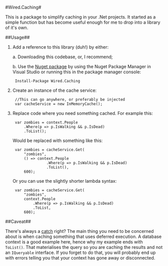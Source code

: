 #Wired.Caching#

This is a package to simplify caching in your .Net projects. It started as a simple function but has become useful enough for me to drop into a library of it's own. 

##Usage##

1. Add a reference to this library (duh!) by either:

    a. Downloading this codebase, or, I recommend;

    b. Use the [Nuget package](https://www.nuget.org/packages/Wired.Caching) by using the Nuget Package Manager in Visual Studio or running this in the package manager console:

        Install-Package Wired.Caching

2. Create an instance of the cache service:

        //This can go anywhere, or preferably be injected
        var cacheService = new InMemoryCache();

2. Replace code where you need something cached. For example this:

        var zombies = context.People
            .Where(p => p.IsWalking && p.IsDead)
            .ToList();

    Would be replaced with something like this:

        var zombies = cacheService.Get(
            "zombies",
            () => context.People
                      .Where(p => p.IsWalking && p.IsDead)
                      .ToList(),
            600);

    Or you can use the slightly shorter lambda syntax:

        var zombies = cacheService.Get(
            "zombies",
            context.People
                .Where(p => p.IsWalking && p.IsDead)
                .ToList,
            600);


##Caveat##

There's always a [catch](http://shouldiblamecaching.com/) right? The main thing you need to be concerned about is when caching something that uses deferred execution. A database context is a good example here, hence why my example ends with `ToList()`. That materialises the query so you are caching the results and not an `IQueryable` interface. If you forget to do that, you will probably end up with errors telling you that your context has gone away or disconnected.